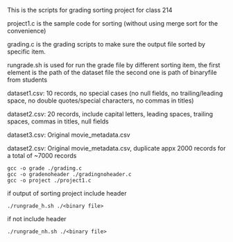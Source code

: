 This is the scripts for grading sorting project for class 214

project1.c is the sample code for sorting (without using merge sort for the convenience)

grading.c is the grading scripts to make sure the output file sorted by specific item.

rungrade.sh is used for run the grade file by different sorting item, the first element is the path of the dataset file the second one is path of binaryfile from students

dataset1.csv: 10 records, no special cases (no null fields, no trailing/leading space, no double quotes/special characters, no commas in titles)

dataset2.csv: 20 records, include capital letters, leading spaces, trailing spaces, commas in titles, null fields

dataset3.csv: Original movie_metadata.csv

dataset2.csv: Original movie_metadata.csv, duplicate appx 2000 records for a total of ~7000 records

```
gcc -o grade ./grading.c
gcc -o gradenoheader ./gradingnoheader.c
gcc -o project ./project1.c
```

if output of sorting project include header

```
./rungrade_h.sh ./<binary file>
```
if not include header

```
./rungrade_nh.sh ./<binary file>
```


